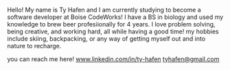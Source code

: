 Hello!
 My name is Ty Hafen and I am currently studying to become a software developer at Boise CodeWorks! I have a BS in biology and used my knowledge to brew beer profesiionally for 4 years. I love problem solving, being creative, and working hard, all while having a good time! my hobbies include skiing, backpacking, or any way of getting myself out and into nature to recharge.
 
 you can reach me here!
 www.linkedin.com/in/ty-hafen
 tyhafen@gmail.com
